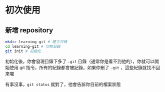 # 初次使用

## 新增 repository

```sh
mkdir learning-git # 建立目錄
cd learning-git # 切換目錄
git init # 初始化
```

初始化後，你會發現目錄下多了 `.git` 目錄（通常你是看不到他的），你就可以開始使用 git 指令，所有的紀錄都會被記錄，如果你刪了 `.git` ，這些紀錄就找不回來囉

有事沒事，`git status` 就對了，他會告訴你目前的檔案狀態